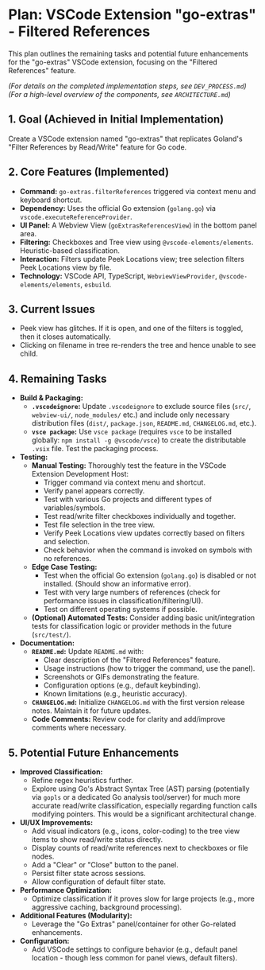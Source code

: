# Plan: VSCode Extension "go-extras" - Filtered References

This plan outlines the remaining tasks and potential future enhancements for the "go-extras" VSCode extension, focusing on the "Filtered References" feature.

*(For details on the completed implementation steps, see `DEV_PROCESS.md`)*
*(For a high-level overview of the components, see `ARCHITECTURE.md`)*

## 1. Goal (Achieved in Initial Implementation)

Create a VSCode extension named "go-extras" that replicates Goland's "Filter References by Read/Write" feature for Go code.

## 2. Core Features (Implemented)

*   **Command:** `go-extras.filterReferences` triggered via context menu and keyboard shortcut.
*   **Dependency:** Uses the official Go extension (`golang.go`) via `vscode.executeReferenceProvider`.
*   **UI Panel:** A Webview View (`goExtrasReferencesView`) in the bottom panel area.
*   **Filtering:** Checkboxes and Tree view using `@vscode-elements/elements`. Heuristic-based classification.
*   **Interaction:** Filters update Peek Locations view; tree selection filters Peek Locations view by file.
*   **Technology:** VSCode API, TypeScript, `WebviewViewProvider`, `@vscode-elements/elements`, `esbuild`.
  
## 3. Current Issues

- Peek view has glitches. If it is open, and one of the filters is toggled, then it closes automatically.
- Clicking on filename in tree re-renders the tree and hence unable to see child.


## 4. Remaining Tasks

*   **Build & Packaging:**
    *   **`.vscodeignore`:** Update `.vscodeignore` to exclude source files (`src/`, `webview-ui/`, `node_modules/` etc.) and include only necessary distribution files (`dist/`, `package.json`, `README.md`, `CHANGELOG.md`, etc.).
    *   **`vsce package`:** Use `vsce package` (requires `vsce` to be installed globally: `npm install -g @vscode/vsce`) to create the distributable `.vsix` file. Test the packaging process.
*   **Testing:**
    *   **Manual Testing:** Thoroughly test the feature in the VSCode Extension Development Host:
        *   Trigger command via context menu and shortcut.
        *   Verify panel appears correctly.
        *   Test with various Go projects and different types of variables/symbols.
        *   Test read/write filter checkboxes individually and together.
        *   Test file selection in the tree view.
        *   Verify Peek Locations view updates correctly based on filters and selection.
        *   Check behavior when the command is invoked on symbols with no references.
    *   **Edge Case Testing:**
        *   Test when the official Go extension (`golang.go`) is disabled or not installed. (Should show an informative error).
        *   Test with very large numbers of references (check for performance issues in classification/filtering/UI).
        *   Test on different operating systems if possible.
    *   **(Optional) Automated Tests:** Consider adding basic unit/integration tests for classification logic or provider methods in the future (`src/test/`).
*   **Documentation:**
    *   **`README.md`:** Update `README.md` with:
        *   Clear description of the "Filtered References" feature.
        *   Usage instructions (how to trigger the command, use the panel).
        *   Screenshots or GIFs demonstrating the feature.
        *   Configuration options (e.g., default keybinding).
        *   Known limitations (e.g., heuristic accuracy).
    *   **`CHANGELOG.md`:** Initialize `CHANGELOG.md` with the first version release notes. Maintain it for future updates.
    *   **Code Comments:** Review code for clarity and add/improve comments where necessary.

## 5. Potential Future Enhancements

*   **Improved Classification:**
    *   Refine regex heuristics further.
    *   Explore using Go's Abstract Syntax Tree (AST) parsing (potentially via `gopls` or a dedicated Go analysis tool/server) for much more accurate read/write classification, especially regarding function calls modifying pointers. This would be a significant architectural change.
*   **UI/UX Improvements:**
    *   Add visual indicators (e.g., icons, color-coding) to the tree view items to show read/write status directly.
    *   Display counts of read/write references next to checkboxes or file nodes.
    *   Add a "Clear" or "Close" button to the panel.
    *   Persist filter state across sessions.
    *   Allow configuration of default filter state.
*   **Performance Optimization:**
    *   Optimize classification if it proves slow for large projects (e.g., more aggressive caching, background processing).
*   **Additional Features (Modularity):**
    *   Leverage the "Go Extras" panel/container for other Go-related enhancements.
*   **Configuration:**
    *   Add VSCode settings to configure behavior (e.g., default panel location - though less common for panel views, default filters).
